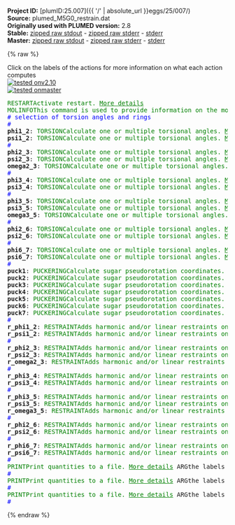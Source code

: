 **Project ID:** [plumID:25.007]({{ '/' | absolute_url }}eggs/25/007/)  
**Source:** plumed_M5G0_restrain.dat  
**Originally used with PLUMED version:** 2.8  
**Stable:** [zipped raw stdout](plumed_M5G0_restrain.dat.plumed.stdout.txt.zip) - [zipped raw stderr](plumed_M5G0_restrain.dat.plumed.stderr.txt.zip) - [stderr](plumed_M5G0_restrain.dat.plumed.stderr)  
**Master:** [zipped raw stdout](plumed_M5G0_restrain.dat.plumed_master.stdout.txt.zip) - [zipped raw stderr](plumed_M5G0_restrain.dat.plumed_master.stderr.txt.zip) - [stderr](plumed_M5G0_restrain.dat.plumed_master.stderr)  

{% raw %}
<div class="plumedpreheader">
<div class="headerInfo" id="value_details_data/plumed_M5G0_restrain.dat"> Click on the labels of the actions for more information on what each action computes </div>
<div class="containerBadge">
<div class="headerBadge"><a href="plumed_M5G0_restrain.dat.plumed.stderr"><img src="https://img.shields.io/badge/v2.10-passing-green.svg" alt="tested onv2.10" /></a></div>
<div class="headerBadge"><a href="plumed_M5G0_restrain.dat.plumed_master.stderr"><img src="https://img.shields.io/badge/master-passing-green.svg" alt="tested onmaster" /></a></div>
</div>
</div>
<pre class="plumedlisting">
<span class="plumedtooltip" style="color:green">RESTART<span class="right">Activate restart. <a href="https://www.plumed.org/doc-master/user-doc/html/RESTART" style="color:green">More details</a><i></i></span></span>
<span style="display:none;" id="data/plumed_M5G0_restrain.dat">The RESTART action with label <b></b> calculates something</span><span class="plumedtooltip" style="color:green">MOLINFO<span class="right">This command is used to provide information on the molecules that are present in your system. <a href="https://www.plumed.org/doc-master/user-doc/html/MOLINFO" style="color:green">More details</a><i></i></span></span> <span class="plumedtooltip">STRUCTURE<span class="right">a file in pdb format containing a reference structure<i></i></span></span>=reference_M5G0_restrain.pdb
<span style="color:blue" class="comment"># selection of torsion angles and rings</span>
<span style="color:blue" class="comment">#</span>
<b name="data/plumed_M5G0_restrain.datphi1_2" onclick='showPath("data/plumed_M5G0_restrain.dat","data/plumed_M5G0_restrain.datphi1_2","data/plumed_M5G0_restrain.datphi1_2","brown")'>phi1_2</b>: <span class="plumedtooltip" style="color:green">TORSION<span class="right">Calculate one or multiple torsional angles. <a href="https://www.plumed.org/doc-master/user-doc/html/TORSION" style="color:green">More details</a><i></i></span></span> <span class="plumedtooltip">ATOMS<span class="right">the four atoms involved in the torsional angle<i></i></span></span>=<span class="plumedtooltip">@O5-2<span class="right">the O5 atom in residue 2. <a href="https://www.plumed.org/doc-master/user-doc/html/MOLINFO">Click here</a> for more information. <i></i></span></span>,<span class="plumedtooltip">@C1-2<span class="right">the C1 atom in residue 2. <a href="https://www.plumed.org/doc-master/user-doc/html/MOLINFO">Click here</a> for more information. <i></i></span></span>,<span class="plumedtooltip">@O4-1<span class="right">the O4 atom in residue 1. <a href="https://www.plumed.org/doc-master/user-doc/html/MOLINFO">Click here</a> for more information. <i></i></span></span>,<span class="plumedtooltip">@C4-1<span class="right">the C4 atom in residue 1. <a href="https://www.plumed.org/doc-master/user-doc/html/MOLINFO">Click here</a> for more information. <i></i></span></span>
<span style="display:none;" id="data/plumed_M5G0_restrain.datphi1_2">The TORSION action with label <b>phi1_2</b> calculates the following quantities:<table  align="center" frame="void" width="95%" cellpadding="5%"><tr><td width="5%"><b> Quantity </b>  </td><td><b> Description </b> </td></tr><tr><td width="5%">phi1_2.value</td><td>the TORSION involving these atoms</td></tr></table></span><b name="data/plumed_M5G0_restrain.datpsi1_2" onclick='showPath("data/plumed_M5G0_restrain.dat","data/plumed_M5G0_restrain.datpsi1_2","data/plumed_M5G0_restrain.datpsi1_2","brown")'>psi1_2</b>: <span class="plumedtooltip" style="color:green">TORSION<span class="right">Calculate one or multiple torsional angles. <a href="https://www.plumed.org/doc-master/user-doc/html/TORSION" style="color:green">More details</a><i></i></span></span> <span class="plumedtooltip">ATOMS<span class="right">the four atoms involved in the torsional angle<i></i></span></span>=<span class="plumedtooltip">@C1-2<span class="right">the C1 atom in residue 2. <a href="https://www.plumed.org/doc-master/user-doc/html/MOLINFO">Click here</a> for more information. <i></i></span></span>,<span class="plumedtooltip">@O4-1<span class="right">the O4 atom in residue 1. <a href="https://www.plumed.org/doc-master/user-doc/html/MOLINFO">Click here</a> for more information. <i></i></span></span>,<span class="plumedtooltip">@C4-1<span class="right">the C4 atom in residue 1. <a href="https://www.plumed.org/doc-master/user-doc/html/MOLINFO">Click here</a> for more information. <i></i></span></span>,<span class="plumedtooltip">@C3-1<span class="right">the C3 atom in residue 1. <a href="https://www.plumed.org/doc-master/user-doc/html/MOLINFO">Click here</a> for more information. <i></i></span></span>
<span style="color:blue" class="comment">#</span>
<span style="display:none;" id="data/plumed_M5G0_restrain.datpsi1_2">The TORSION action with label <b>psi1_2</b> calculates the following quantities:<table  align="center" frame="void" width="95%" cellpadding="5%"><tr><td width="5%"><b> Quantity </b>  </td><td><b> Description </b> </td></tr><tr><td width="5%">psi1_2.value</td><td>the TORSION involving these atoms</td></tr></table></span><b name="data/plumed_M5G0_restrain.datphi2_3" onclick='showPath("data/plumed_M5G0_restrain.dat","data/plumed_M5G0_restrain.datphi2_3","data/plumed_M5G0_restrain.datphi2_3","brown")'>phi2_3</b>: <span class="plumedtooltip" style="color:green">TORSION<span class="right">Calculate one or multiple torsional angles. <a href="https://www.plumed.org/doc-master/user-doc/html/TORSION" style="color:green">More details</a><i></i></span></span> <span class="plumedtooltip">ATOMS<span class="right">the four atoms involved in the torsional angle<i></i></span></span>=<span class="plumedtooltip">@O5-3<span class="right">the O5 atom in residue 3. <a href="https://www.plumed.org/doc-master/user-doc/html/MOLINFO">Click here</a> for more information. <i></i></span></span>,<span class="plumedtooltip">@C1-3<span class="right">the C1 atom in residue 3. <a href="https://www.plumed.org/doc-master/user-doc/html/MOLINFO">Click here</a> for more information. <i></i></span></span>,<span class="plumedtooltip">@O6-2<span class="right">the O6 atom in residue 2. <a href="https://www.plumed.org/doc-master/user-doc/html/MOLINFO">Click here</a> for more information. <i></i></span></span>,<span class="plumedtooltip">@C6-2<span class="right">the C6 atom in residue 2. <a href="https://www.plumed.org/doc-master/user-doc/html/MOLINFO">Click here</a> for more information. <i></i></span></span>
<span style="display:none;" id="data/plumed_M5G0_restrain.datphi2_3">The TORSION action with label <b>phi2_3</b> calculates the following quantities:<table  align="center" frame="void" width="95%" cellpadding="5%"><tr><td width="5%"><b> Quantity </b>  </td><td><b> Description </b> </td></tr><tr><td width="5%">phi2_3.value</td><td>the TORSION involving these atoms</td></tr></table></span><b name="data/plumed_M5G0_restrain.datpsi2_3" onclick='showPath("data/plumed_M5G0_restrain.dat","data/plumed_M5G0_restrain.datpsi2_3","data/plumed_M5G0_restrain.datpsi2_3","brown")'>psi2_3</b>: <span class="plumedtooltip" style="color:green">TORSION<span class="right">Calculate one or multiple torsional angles. <a href="https://www.plumed.org/doc-master/user-doc/html/TORSION" style="color:green">More details</a><i></i></span></span> <span class="plumedtooltip">ATOMS<span class="right">the four atoms involved in the torsional angle<i></i></span></span>=<span class="plumedtooltip">@C1-3<span class="right">the C1 atom in residue 3. <a href="https://www.plumed.org/doc-master/user-doc/html/MOLINFO">Click here</a> for more information. <i></i></span></span>,<span class="plumedtooltip">@O6-2<span class="right">the O6 atom in residue 2. <a href="https://www.plumed.org/doc-master/user-doc/html/MOLINFO">Click here</a> for more information. <i></i></span></span>,<span class="plumedtooltip">@C6-2<span class="right">the C6 atom in residue 2. <a href="https://www.plumed.org/doc-master/user-doc/html/MOLINFO">Click here</a> for more information. <i></i></span></span>,<span class="plumedtooltip">@C5-2<span class="right">the C5 atom in residue 2. <a href="https://www.plumed.org/doc-master/user-doc/html/MOLINFO">Click here</a> for more information. <i></i></span></span>
<span style="display:none;" id="data/plumed_M5G0_restrain.datpsi2_3">The TORSION action with label <b>psi2_3</b> calculates the following quantities:<table  align="center" frame="void" width="95%" cellpadding="5%"><tr><td width="5%"><b> Quantity </b>  </td><td><b> Description </b> </td></tr><tr><td width="5%">psi2_3.value</td><td>the TORSION involving these atoms</td></tr></table></span><b name="data/plumed_M5G0_restrain.datomega2_3" onclick='showPath("data/plumed_M5G0_restrain.dat","data/plumed_M5G0_restrain.datomega2_3","data/plumed_M5G0_restrain.datomega2_3","brown")'>omega2_3</b>: <span class="plumedtooltip" style="color:green">TORSION<span class="right">Calculate one or multiple torsional angles. <a href="https://www.plumed.org/doc-master/user-doc/html/TORSION" style="color:green">More details</a><i></i></span></span> <span class="plumedtooltip">ATOMS<span class="right">the four atoms involved in the torsional angle<i></i></span></span>=<span class="plumedtooltip">@O6-2<span class="right">the O6 atom in residue 2. <a href="https://www.plumed.org/doc-master/user-doc/html/MOLINFO">Click here</a> for more information. <i></i></span></span>,<span class="plumedtooltip">@C6-2<span class="right">the C6 atom in residue 2. <a href="https://www.plumed.org/doc-master/user-doc/html/MOLINFO">Click here</a> for more information. <i></i></span></span>,<span class="plumedtooltip">@C5-2<span class="right">the C5 atom in residue 2. <a href="https://www.plumed.org/doc-master/user-doc/html/MOLINFO">Click here</a> for more information. <i></i></span></span>,<span class="plumedtooltip">@O5-2<span class="right">the O5 atom in residue 2. <a href="https://www.plumed.org/doc-master/user-doc/html/MOLINFO">Click here</a> for more information. <i></i></span></span>
<span style="color:blue" class="comment">#</span>
<span style="display:none;" id="data/plumed_M5G0_restrain.datomega2_3">The TORSION action with label <b>omega2_3</b> calculates the following quantities:<table  align="center" frame="void" width="95%" cellpadding="5%"><tr><td width="5%"><b> Quantity </b>  </td><td><b> Description </b> </td></tr><tr><td width="5%">omega2_3.value</td><td>the TORSION involving these atoms</td></tr></table></span><b name="data/plumed_M5G0_restrain.datphi3_4" onclick='showPath("data/plumed_M5G0_restrain.dat","data/plumed_M5G0_restrain.datphi3_4","data/plumed_M5G0_restrain.datphi3_4","brown")'>phi3_4</b>: <span class="plumedtooltip" style="color:green">TORSION<span class="right">Calculate one or multiple torsional angles. <a href="https://www.plumed.org/doc-master/user-doc/html/TORSION" style="color:green">More details</a><i></i></span></span> <span class="plumedtooltip">ATOMS<span class="right">the four atoms involved in the torsional angle<i></i></span></span>=<span class="plumedtooltip">@O5-4<span class="right">the O5 atom in residue 4. <a href="https://www.plumed.org/doc-master/user-doc/html/MOLINFO">Click here</a> for more information. <i></i></span></span>,<span class="plumedtooltip">@C1-4<span class="right">the C1 atom in residue 4. <a href="https://www.plumed.org/doc-master/user-doc/html/MOLINFO">Click here</a> for more information. <i></i></span></span>,<span class="plumedtooltip">@O3-3<span class="right">the O3 atom in residue 3. <a href="https://www.plumed.org/doc-master/user-doc/html/MOLINFO">Click here</a> for more information. <i></i></span></span>,<span class="plumedtooltip">@C3-3<span class="right">the C3 atom in residue 3. <a href="https://www.plumed.org/doc-master/user-doc/html/MOLINFO">Click here</a> for more information. <i></i></span></span>
<span style="display:none;" id="data/plumed_M5G0_restrain.datphi3_4">The TORSION action with label <b>phi3_4</b> calculates the following quantities:<table  align="center" frame="void" width="95%" cellpadding="5%"><tr><td width="5%"><b> Quantity </b>  </td><td><b> Description </b> </td></tr><tr><td width="5%">phi3_4.value</td><td>the TORSION involving these atoms</td></tr></table></span><b name="data/plumed_M5G0_restrain.datpsi3_4" onclick='showPath("data/plumed_M5G0_restrain.dat","data/plumed_M5G0_restrain.datpsi3_4","data/plumed_M5G0_restrain.datpsi3_4","brown")'>psi3_4</b>: <span class="plumedtooltip" style="color:green">TORSION<span class="right">Calculate one or multiple torsional angles. <a href="https://www.plumed.org/doc-master/user-doc/html/TORSION" style="color:green">More details</a><i></i></span></span> <span class="plumedtooltip">ATOMS<span class="right">the four atoms involved in the torsional angle<i></i></span></span>=<span class="plumedtooltip">@C1-4<span class="right">the C1 atom in residue 4. <a href="https://www.plumed.org/doc-master/user-doc/html/MOLINFO">Click here</a> for more information. <i></i></span></span>,<span class="plumedtooltip">@O3-3<span class="right">the O3 atom in residue 3. <a href="https://www.plumed.org/doc-master/user-doc/html/MOLINFO">Click here</a> for more information. <i></i></span></span>,<span class="plumedtooltip">@C3-3<span class="right">the C3 atom in residue 3. <a href="https://www.plumed.org/doc-master/user-doc/html/MOLINFO">Click here</a> for more information. <i></i></span></span>,<span class="plumedtooltip">@C2-3<span class="right">the C2 atom in residue 3. <a href="https://www.plumed.org/doc-master/user-doc/html/MOLINFO">Click here</a> for more information. <i></i></span></span>
<span style="color:blue" class="comment">#</span>
<span style="display:none;" id="data/plumed_M5G0_restrain.datpsi3_4">The TORSION action with label <b>psi3_4</b> calculates the following quantities:<table  align="center" frame="void" width="95%" cellpadding="5%"><tr><td width="5%"><b> Quantity </b>  </td><td><b> Description </b> </td></tr><tr><td width="5%">psi3_4.value</td><td>the TORSION involving these atoms</td></tr></table></span><b name="data/plumed_M5G0_restrain.datphi3_5" onclick='showPath("data/plumed_M5G0_restrain.dat","data/plumed_M5G0_restrain.datphi3_5","data/plumed_M5G0_restrain.datphi3_5","brown")'>phi3_5</b>: <span class="plumedtooltip" style="color:green">TORSION<span class="right">Calculate one or multiple torsional angles. <a href="https://www.plumed.org/doc-master/user-doc/html/TORSION" style="color:green">More details</a><i></i></span></span> <span class="plumedtooltip">ATOMS<span class="right">the four atoms involved in the torsional angle<i></i></span></span>=<span class="plumedtooltip">@O5-5<span class="right">the O5 atom in residue 5. <a href="https://www.plumed.org/doc-master/user-doc/html/MOLINFO">Click here</a> for more information. <i></i></span></span>,<span class="plumedtooltip">@C1-5<span class="right">the C1 atom in residue 5. <a href="https://www.plumed.org/doc-master/user-doc/html/MOLINFO">Click here</a> for more information. <i></i></span></span>,<span class="plumedtooltip">@O6-3<span class="right">the O6 atom in residue 3. <a href="https://www.plumed.org/doc-master/user-doc/html/MOLINFO">Click here</a> for more information. <i></i></span></span>,<span class="plumedtooltip">@C6-3<span class="right">the C6 atom in residue 3. <a href="https://www.plumed.org/doc-master/user-doc/html/MOLINFO">Click here</a> for more information. <i></i></span></span>
<span style="display:none;" id="data/plumed_M5G0_restrain.datphi3_5">The TORSION action with label <b>phi3_5</b> calculates the following quantities:<table  align="center" frame="void" width="95%" cellpadding="5%"><tr><td width="5%"><b> Quantity </b>  </td><td><b> Description </b> </td></tr><tr><td width="5%">phi3_5.value</td><td>the TORSION involving these atoms</td></tr></table></span><b name="data/plumed_M5G0_restrain.datpsi3_5" onclick='showPath("data/plumed_M5G0_restrain.dat","data/plumed_M5G0_restrain.datpsi3_5","data/plumed_M5G0_restrain.datpsi3_5","brown")'>psi3_5</b>: <span class="plumedtooltip" style="color:green">TORSION<span class="right">Calculate one or multiple torsional angles. <a href="https://www.plumed.org/doc-master/user-doc/html/TORSION" style="color:green">More details</a><i></i></span></span> <span class="plumedtooltip">ATOMS<span class="right">the four atoms involved in the torsional angle<i></i></span></span>=<span class="plumedtooltip">@C1-5<span class="right">the C1 atom in residue 5. <a href="https://www.plumed.org/doc-master/user-doc/html/MOLINFO">Click here</a> for more information. <i></i></span></span>,<span class="plumedtooltip">@O6-3<span class="right">the O6 atom in residue 3. <a href="https://www.plumed.org/doc-master/user-doc/html/MOLINFO">Click here</a> for more information. <i></i></span></span>,<span class="plumedtooltip">@C6-3<span class="right">the C6 atom in residue 3. <a href="https://www.plumed.org/doc-master/user-doc/html/MOLINFO">Click here</a> for more information. <i></i></span></span>,<span class="plumedtooltip">@C5-3<span class="right">the C5 atom in residue 3. <a href="https://www.plumed.org/doc-master/user-doc/html/MOLINFO">Click here</a> for more information. <i></i></span></span>
<span style="display:none;" id="data/plumed_M5G0_restrain.datpsi3_5">The TORSION action with label <b>psi3_5</b> calculates the following quantities:<table  align="center" frame="void" width="95%" cellpadding="5%"><tr><td width="5%"><b> Quantity </b>  </td><td><b> Description </b> </td></tr><tr><td width="5%">psi3_5.value</td><td>the TORSION involving these atoms</td></tr></table></span><b name="data/plumed_M5G0_restrain.datomega3_5" onclick='showPath("data/plumed_M5G0_restrain.dat","data/plumed_M5G0_restrain.datomega3_5","data/plumed_M5G0_restrain.datomega3_5","brown")'>omega3_5</b>: <span class="plumedtooltip" style="color:green">TORSION<span class="right">Calculate one or multiple torsional angles. <a href="https://www.plumed.org/doc-master/user-doc/html/TORSION" style="color:green">More details</a><i></i></span></span> <span class="plumedtooltip">ATOMS<span class="right">the four atoms involved in the torsional angle<i></i></span></span>=<span class="plumedtooltip">@O6-3<span class="right">the O6 atom in residue 3. <a href="https://www.plumed.org/doc-master/user-doc/html/MOLINFO">Click here</a> for more information. <i></i></span></span>,<span class="plumedtooltip">@C6-3<span class="right">the C6 atom in residue 3. <a href="https://www.plumed.org/doc-master/user-doc/html/MOLINFO">Click here</a> for more information. <i></i></span></span>,<span class="plumedtooltip">@C5-3<span class="right">the C5 atom in residue 3. <a href="https://www.plumed.org/doc-master/user-doc/html/MOLINFO">Click here</a> for more information. <i></i></span></span>,<span class="plumedtooltip">@O5-3<span class="right">the O5 atom in residue 3. <a href="https://www.plumed.org/doc-master/user-doc/html/MOLINFO">Click here</a> for more information. <i></i></span></span>
<span style="color:blue" class="comment">#</span>
<span style="display:none;" id="data/plumed_M5G0_restrain.datomega3_5">The TORSION action with label <b>omega3_5</b> calculates the following quantities:<table  align="center" frame="void" width="95%" cellpadding="5%"><tr><td width="5%"><b> Quantity </b>  </td><td><b> Description </b> </td></tr><tr><td width="5%">omega3_5.value</td><td>the TORSION involving these atoms</td></tr></table></span><b name="data/plumed_M5G0_restrain.datphi2_6" onclick='showPath("data/plumed_M5G0_restrain.dat","data/plumed_M5G0_restrain.datphi2_6","data/plumed_M5G0_restrain.datphi2_6","brown")'>phi2_6</b>: <span class="plumedtooltip" style="color:green">TORSION<span class="right">Calculate one or multiple torsional angles. <a href="https://www.plumed.org/doc-master/user-doc/html/TORSION" style="color:green">More details</a><i></i></span></span> <span class="plumedtooltip">ATOMS<span class="right">the four atoms involved in the torsional angle<i></i></span></span>=<span class="plumedtooltip">@O5-6<span class="right">the O5 atom in residue 6. <a href="https://www.plumed.org/doc-master/user-doc/html/MOLINFO">Click here</a> for more information. <i></i></span></span>,<span class="plumedtooltip">@C1-6<span class="right">the C1 atom in residue 6. <a href="https://www.plumed.org/doc-master/user-doc/html/MOLINFO">Click here</a> for more information. <i></i></span></span>,<span class="plumedtooltip">@O3-2<span class="right">the O3 atom in residue 2. <a href="https://www.plumed.org/doc-master/user-doc/html/MOLINFO">Click here</a> for more information. <i></i></span></span>,<span class="plumedtooltip">@C3-2<span class="right">the C3 atom in residue 2. <a href="https://www.plumed.org/doc-master/user-doc/html/MOLINFO">Click here</a> for more information. <i></i></span></span>
<span style="display:none;" id="data/plumed_M5G0_restrain.datphi2_6">The TORSION action with label <b>phi2_6</b> calculates the following quantities:<table  align="center" frame="void" width="95%" cellpadding="5%"><tr><td width="5%"><b> Quantity </b>  </td><td><b> Description </b> </td></tr><tr><td width="5%">phi2_6.value</td><td>the TORSION involving these atoms</td></tr></table></span><b name="data/plumed_M5G0_restrain.datpsi2_6" onclick='showPath("data/plumed_M5G0_restrain.dat","data/plumed_M5G0_restrain.datpsi2_6","data/plumed_M5G0_restrain.datpsi2_6","brown")'>psi2_6</b>: <span class="plumedtooltip" style="color:green">TORSION<span class="right">Calculate one or multiple torsional angles. <a href="https://www.plumed.org/doc-master/user-doc/html/TORSION" style="color:green">More details</a><i></i></span></span> <span class="plumedtooltip">ATOMS<span class="right">the four atoms involved in the torsional angle<i></i></span></span>=<span class="plumedtooltip">@C1-6<span class="right">the C1 atom in residue 6. <a href="https://www.plumed.org/doc-master/user-doc/html/MOLINFO">Click here</a> for more information. <i></i></span></span>,<span class="plumedtooltip">@O3-2<span class="right">the O3 atom in residue 2. <a href="https://www.plumed.org/doc-master/user-doc/html/MOLINFO">Click here</a> for more information. <i></i></span></span>,<span class="plumedtooltip">@C3-2<span class="right">the C3 atom in residue 2. <a href="https://www.plumed.org/doc-master/user-doc/html/MOLINFO">Click here</a> for more information. <i></i></span></span>,<span class="plumedtooltip">@C2-2<span class="right">the C2 atom in residue 2. <a href="https://www.plumed.org/doc-master/user-doc/html/MOLINFO">Click here</a> for more information. <i></i></span></span>
<span style="color:blue" class="comment">#</span>
<span style="display:none;" id="data/plumed_M5G0_restrain.datpsi2_6">The TORSION action with label <b>psi2_6</b> calculates the following quantities:<table  align="center" frame="void" width="95%" cellpadding="5%"><tr><td width="5%"><b> Quantity </b>  </td><td><b> Description </b> </td></tr><tr><td width="5%">psi2_6.value</td><td>the TORSION involving these atoms</td></tr></table></span><b name="data/plumed_M5G0_restrain.datphi6_7" onclick='showPath("data/plumed_M5G0_restrain.dat","data/plumed_M5G0_restrain.datphi6_7","data/plumed_M5G0_restrain.datphi6_7","brown")'>phi6_7</b>: <span class="plumedtooltip" style="color:green">TORSION<span class="right">Calculate one or multiple torsional angles. <a href="https://www.plumed.org/doc-master/user-doc/html/TORSION" style="color:green">More details</a><i></i></span></span> <span class="plumedtooltip">ATOMS<span class="right">the four atoms involved in the torsional angle<i></i></span></span>=<span class="plumedtooltip">@O5-7<span class="right">the O5 atom in residue 7. <a href="https://www.plumed.org/doc-master/user-doc/html/MOLINFO">Click here</a> for more information. <i></i></span></span>,<span class="plumedtooltip">@C1-7<span class="right">the C1 atom in residue 7. <a href="https://www.plumed.org/doc-master/user-doc/html/MOLINFO">Click here</a> for more information. <i></i></span></span>,<span class="plumedtooltip">@O2-6<span class="right">the O2 atom in residue 6. <a href="https://www.plumed.org/doc-master/user-doc/html/MOLINFO">Click here</a> for more information. <i></i></span></span>,<span class="plumedtooltip">@C2-6<span class="right">the C2 atom in residue 6. <a href="https://www.plumed.org/doc-master/user-doc/html/MOLINFO">Click here</a> for more information. <i></i></span></span>
<span style="display:none;" id="data/plumed_M5G0_restrain.datphi6_7">The TORSION action with label <b>phi6_7</b> calculates the following quantities:<table  align="center" frame="void" width="95%" cellpadding="5%"><tr><td width="5%"><b> Quantity </b>  </td><td><b> Description </b> </td></tr><tr><td width="5%">phi6_7.value</td><td>the TORSION involving these atoms</td></tr></table></span><b name="data/plumed_M5G0_restrain.datpsi6_7" onclick='showPath("data/plumed_M5G0_restrain.dat","data/plumed_M5G0_restrain.datpsi6_7","data/plumed_M5G0_restrain.datpsi6_7","brown")'>psi6_7</b>: <span class="plumedtooltip" style="color:green">TORSION<span class="right">Calculate one or multiple torsional angles. <a href="https://www.plumed.org/doc-master/user-doc/html/TORSION" style="color:green">More details</a><i></i></span></span> <span class="plumedtooltip">ATOMS<span class="right">the four atoms involved in the torsional angle<i></i></span></span>=<span class="plumedtooltip">@C1-7<span class="right">the C1 atom in residue 7. <a href="https://www.plumed.org/doc-master/user-doc/html/MOLINFO">Click here</a> for more information. <i></i></span></span>,<span class="plumedtooltip">@O2-6<span class="right">the O2 atom in residue 6. <a href="https://www.plumed.org/doc-master/user-doc/html/MOLINFO">Click here</a> for more information. <i></i></span></span>,<span class="plumedtooltip">@C2-6<span class="right">the C2 atom in residue 6. <a href="https://www.plumed.org/doc-master/user-doc/html/MOLINFO">Click here</a> for more information. <i></i></span></span>,<span class="plumedtooltip">@C1-6<span class="right">the C1 atom in residue 6. <a href="https://www.plumed.org/doc-master/user-doc/html/MOLINFO">Click here</a> for more information. <i></i></span></span>
<span style="color:blue" class="comment">#</span>
<span style="display:none;" id="data/plumed_M5G0_restrain.datpsi6_7">The TORSION action with label <b>psi6_7</b> calculates the following quantities:<table  align="center" frame="void" width="95%" cellpadding="5%"><tr><td width="5%"><b> Quantity </b>  </td><td><b> Description </b> </td></tr><tr><td width="5%">psi6_7.value</td><td>the TORSION involving these atoms</td></tr></table></span><b name="data/plumed_M5G0_restrain.datpuck1" onclick='showPath("data/plumed_M5G0_restrain.dat","data/plumed_M5G0_restrain.datpuck1","data/plumed_M5G0_restrain.datpuck1","brown")'>puck1</b>: <span class="plumedtooltip" style="color:green">PUCKERING<span class="right">Calculate sugar pseudorotation coordinates. <a href="https://www.plumed.org/doc-master/user-doc/html/PUCKERING" style="color:green">More details</a><i></i></span></span> <span class="plumedtooltip">ATOMS<span class="right">the five or six atoms of the sugar ring in the proper order<i></i></span></span>=<span class="plumedtooltip">@O5-1<span class="right">the O5 atom in residue 1. <a href="https://www.plumed.org/doc-master/user-doc/html/MOLINFO">Click here</a> for more information. <i></i></span></span>,<span class="plumedtooltip">@C1-1<span class="right">the C1 atom in residue 1. <a href="https://www.plumed.org/doc-master/user-doc/html/MOLINFO">Click here</a> for more information. <i></i></span></span>,<span class="plumedtooltip">@C2-1<span class="right">the C2 atom in residue 1. <a href="https://www.plumed.org/doc-master/user-doc/html/MOLINFO">Click here</a> for more information. <i></i></span></span>,<span class="plumedtooltip">@C3-1<span class="right">the C3 atom in residue 1. <a href="https://www.plumed.org/doc-master/user-doc/html/MOLINFO">Click here</a> for more information. <i></i></span></span>,<span class="plumedtooltip">@C4-1<span class="right">the C4 atom in residue 1. <a href="https://www.plumed.org/doc-master/user-doc/html/MOLINFO">Click here</a> for more information. <i></i></span></span>,<span class="plumedtooltip">@C5-1<span class="right">the C5 atom in residue 1. <a href="https://www.plumed.org/doc-master/user-doc/html/MOLINFO">Click here</a> for more information. <i></i></span></span>
<span style="display:none;" id="data/plumed_M5G0_restrain.datpuck1">The PUCKERING action with label <b>puck1</b> calculates the following quantities:<table  align="center" frame="void" width="95%" cellpadding="5%"><tr><td width="5%"><b> Quantity </b>  </td><td><b> Description </b> </td></tr><tr><td width="5%">puck1.phs</td><td>Pseudorotation phase (5 membered rings)</td></tr><tr><td width="5%">puck1.amp</td><td>Pseudorotation amplitude (5 membered rings)</td></tr><tr><td width="5%">puck1.Zx</td><td>Pseudorotation x Cartesian component (5 membered rings)</td></tr><tr><td width="5%">puck1.Zy</td><td>Pseudorotation y Cartesian component (5 membered rings)</td></tr><tr><td width="5%">puck1.phi</td><td>Pseudorotation phase (6 membered rings)</td></tr><tr><td width="5%">puck1.theta</td><td>Theta angle (6 membered rings)</td></tr><tr><td width="5%">puck1.amplitude</td><td>Pseudorotation amplitude (6 membered rings)</td></tr><tr><td width="5%">puck1.qx</td><td>Cartesian component x (6 membered rings)</td></tr><tr><td width="5%">puck1.qy</td><td>Cartesian component y (6 membered rings)</td></tr><tr><td width="5%">puck1.qz</td><td>Cartesian component z (6 membered rings)</td></tr></table></span><b name="data/plumed_M5G0_restrain.datpuck2" onclick='showPath("data/plumed_M5G0_restrain.dat","data/plumed_M5G0_restrain.datpuck2","data/plumed_M5G0_restrain.datpuck2","brown")'>puck2</b>: <span class="plumedtooltip" style="color:green">PUCKERING<span class="right">Calculate sugar pseudorotation coordinates. <a href="https://www.plumed.org/doc-master/user-doc/html/PUCKERING" style="color:green">More details</a><i></i></span></span> <span class="plumedtooltip">ATOMS<span class="right">the five or six atoms of the sugar ring in the proper order<i></i></span></span>=<span class="plumedtooltip">@O5-2<span class="right">the O5 atom in residue 2. <a href="https://www.plumed.org/doc-master/user-doc/html/MOLINFO">Click here</a> for more information. <i></i></span></span>,<span class="plumedtooltip">@C1-2<span class="right">the C1 atom in residue 2. <a href="https://www.plumed.org/doc-master/user-doc/html/MOLINFO">Click here</a> for more information. <i></i></span></span>,<span class="plumedtooltip">@C2-2<span class="right">the C2 atom in residue 2. <a href="https://www.plumed.org/doc-master/user-doc/html/MOLINFO">Click here</a> for more information. <i></i></span></span>,<span class="plumedtooltip">@C3-2<span class="right">the C3 atom in residue 2. <a href="https://www.plumed.org/doc-master/user-doc/html/MOLINFO">Click here</a> for more information. <i></i></span></span>,<span class="plumedtooltip">@C4-2<span class="right">the C4 atom in residue 2. <a href="https://www.plumed.org/doc-master/user-doc/html/MOLINFO">Click here</a> for more information. <i></i></span></span>,<span class="plumedtooltip">@C5-2<span class="right">the C5 atom in residue 2. <a href="https://www.plumed.org/doc-master/user-doc/html/MOLINFO">Click here</a> for more information. <i></i></span></span>
<span style="display:none;" id="data/plumed_M5G0_restrain.datpuck2">The PUCKERING action with label <b>puck2</b> calculates the following quantities:<table  align="center" frame="void" width="95%" cellpadding="5%"><tr><td width="5%"><b> Quantity </b>  </td><td><b> Description </b> </td></tr><tr><td width="5%">puck2.phs</td><td>Pseudorotation phase (5 membered rings)</td></tr><tr><td width="5%">puck2.amp</td><td>Pseudorotation amplitude (5 membered rings)</td></tr><tr><td width="5%">puck2.Zx</td><td>Pseudorotation x Cartesian component (5 membered rings)</td></tr><tr><td width="5%">puck2.Zy</td><td>Pseudorotation y Cartesian component (5 membered rings)</td></tr><tr><td width="5%">puck2.phi</td><td>Pseudorotation phase (6 membered rings)</td></tr><tr><td width="5%">puck2.theta</td><td>Theta angle (6 membered rings)</td></tr><tr><td width="5%">puck2.amplitude</td><td>Pseudorotation amplitude (6 membered rings)</td></tr><tr><td width="5%">puck2.qx</td><td>Cartesian component x (6 membered rings)</td></tr><tr><td width="5%">puck2.qy</td><td>Cartesian component y (6 membered rings)</td></tr><tr><td width="5%">puck2.qz</td><td>Cartesian component z (6 membered rings)</td></tr></table></span><b name="data/plumed_M5G0_restrain.datpuck3" onclick='showPath("data/plumed_M5G0_restrain.dat","data/plumed_M5G0_restrain.datpuck3","data/plumed_M5G0_restrain.datpuck3","brown")'>puck3</b>: <span class="plumedtooltip" style="color:green">PUCKERING<span class="right">Calculate sugar pseudorotation coordinates. <a href="https://www.plumed.org/doc-master/user-doc/html/PUCKERING" style="color:green">More details</a><i></i></span></span> <span class="plumedtooltip">ATOMS<span class="right">the five or six atoms of the sugar ring in the proper order<i></i></span></span>=<span class="plumedtooltip">@O5-3<span class="right">the O5 atom in residue 3. <a href="https://www.plumed.org/doc-master/user-doc/html/MOLINFO">Click here</a> for more information. <i></i></span></span>,<span class="plumedtooltip">@C1-3<span class="right">the C1 atom in residue 3. <a href="https://www.plumed.org/doc-master/user-doc/html/MOLINFO">Click here</a> for more information. <i></i></span></span>,<span class="plumedtooltip">@C2-3<span class="right">the C2 atom in residue 3. <a href="https://www.plumed.org/doc-master/user-doc/html/MOLINFO">Click here</a> for more information. <i></i></span></span>,<span class="plumedtooltip">@C3-3<span class="right">the C3 atom in residue 3. <a href="https://www.plumed.org/doc-master/user-doc/html/MOLINFO">Click here</a> for more information. <i></i></span></span>,<span class="plumedtooltip">@C4-3<span class="right">the C4 atom in residue 3. <a href="https://www.plumed.org/doc-master/user-doc/html/MOLINFO">Click here</a> for more information. <i></i></span></span>,<span class="plumedtooltip">@C5-3<span class="right">the C5 atom in residue 3. <a href="https://www.plumed.org/doc-master/user-doc/html/MOLINFO">Click here</a> for more information. <i></i></span></span>
<span style="display:none;" id="data/plumed_M5G0_restrain.datpuck3">The PUCKERING action with label <b>puck3</b> calculates the following quantities:<table  align="center" frame="void" width="95%" cellpadding="5%"><tr><td width="5%"><b> Quantity </b>  </td><td><b> Description </b> </td></tr><tr><td width="5%">puck3.phs</td><td>Pseudorotation phase (5 membered rings)</td></tr><tr><td width="5%">puck3.amp</td><td>Pseudorotation amplitude (5 membered rings)</td></tr><tr><td width="5%">puck3.Zx</td><td>Pseudorotation x Cartesian component (5 membered rings)</td></tr><tr><td width="5%">puck3.Zy</td><td>Pseudorotation y Cartesian component (5 membered rings)</td></tr><tr><td width="5%">puck3.phi</td><td>Pseudorotation phase (6 membered rings)</td></tr><tr><td width="5%">puck3.theta</td><td>Theta angle (6 membered rings)</td></tr><tr><td width="5%">puck3.amplitude</td><td>Pseudorotation amplitude (6 membered rings)</td></tr><tr><td width="5%">puck3.qx</td><td>Cartesian component x (6 membered rings)</td></tr><tr><td width="5%">puck3.qy</td><td>Cartesian component y (6 membered rings)</td></tr><tr><td width="5%">puck3.qz</td><td>Cartesian component z (6 membered rings)</td></tr></table></span><b name="data/plumed_M5G0_restrain.datpuck4" onclick='showPath("data/plumed_M5G0_restrain.dat","data/plumed_M5G0_restrain.datpuck4","data/plumed_M5G0_restrain.datpuck4","brown")'>puck4</b>: <span class="plumedtooltip" style="color:green">PUCKERING<span class="right">Calculate sugar pseudorotation coordinates. <a href="https://www.plumed.org/doc-master/user-doc/html/PUCKERING" style="color:green">More details</a><i></i></span></span> <span class="plumedtooltip">ATOMS<span class="right">the five or six atoms of the sugar ring in the proper order<i></i></span></span>=<span class="plumedtooltip">@O5-4<span class="right">the O5 atom in residue 4. <a href="https://www.plumed.org/doc-master/user-doc/html/MOLINFO">Click here</a> for more information. <i></i></span></span>,<span class="plumedtooltip">@C1-4<span class="right">the C1 atom in residue 4. <a href="https://www.plumed.org/doc-master/user-doc/html/MOLINFO">Click here</a> for more information. <i></i></span></span>,<span class="plumedtooltip">@C2-4<span class="right">the C2 atom in residue 4. <a href="https://www.plumed.org/doc-master/user-doc/html/MOLINFO">Click here</a> for more information. <i></i></span></span>,<span class="plumedtooltip">@C3-4<span class="right">the C3 atom in residue 4. <a href="https://www.plumed.org/doc-master/user-doc/html/MOLINFO">Click here</a> for more information. <i></i></span></span>,<span class="plumedtooltip">@C4-4<span class="right">the C4 atom in residue 4. <a href="https://www.plumed.org/doc-master/user-doc/html/MOLINFO">Click here</a> for more information. <i></i></span></span>,<span class="plumedtooltip">@C5-4<span class="right">the C5 atom in residue 4. <a href="https://www.plumed.org/doc-master/user-doc/html/MOLINFO">Click here</a> for more information. <i></i></span></span>
<span style="display:none;" id="data/plumed_M5G0_restrain.datpuck4">The PUCKERING action with label <b>puck4</b> calculates the following quantities:<table  align="center" frame="void" width="95%" cellpadding="5%"><tr><td width="5%"><b> Quantity </b>  </td><td><b> Description </b> </td></tr><tr><td width="5%">puck4.phs</td><td>Pseudorotation phase (5 membered rings)</td></tr><tr><td width="5%">puck4.amp</td><td>Pseudorotation amplitude (5 membered rings)</td></tr><tr><td width="5%">puck4.Zx</td><td>Pseudorotation x Cartesian component (5 membered rings)</td></tr><tr><td width="5%">puck4.Zy</td><td>Pseudorotation y Cartesian component (5 membered rings)</td></tr><tr><td width="5%">puck4.phi</td><td>Pseudorotation phase (6 membered rings)</td></tr><tr><td width="5%">puck4.theta</td><td>Theta angle (6 membered rings)</td></tr><tr><td width="5%">puck4.amplitude</td><td>Pseudorotation amplitude (6 membered rings)</td></tr><tr><td width="5%">puck4.qx</td><td>Cartesian component x (6 membered rings)</td></tr><tr><td width="5%">puck4.qy</td><td>Cartesian component y (6 membered rings)</td></tr><tr><td width="5%">puck4.qz</td><td>Cartesian component z (6 membered rings)</td></tr></table></span><b name="data/plumed_M5G0_restrain.datpuck5" onclick='showPath("data/plumed_M5G0_restrain.dat","data/plumed_M5G0_restrain.datpuck5","data/plumed_M5G0_restrain.datpuck5","brown")'>puck5</b>: <span class="plumedtooltip" style="color:green">PUCKERING<span class="right">Calculate sugar pseudorotation coordinates. <a href="https://www.plumed.org/doc-master/user-doc/html/PUCKERING" style="color:green">More details</a><i></i></span></span> <span class="plumedtooltip">ATOMS<span class="right">the five or six atoms of the sugar ring in the proper order<i></i></span></span>=<span class="plumedtooltip">@O5-5<span class="right">the O5 atom in residue 5. <a href="https://www.plumed.org/doc-master/user-doc/html/MOLINFO">Click here</a> for more information. <i></i></span></span>,<span class="plumedtooltip">@C1-5<span class="right">the C1 atom in residue 5. <a href="https://www.plumed.org/doc-master/user-doc/html/MOLINFO">Click here</a> for more information. <i></i></span></span>,<span class="plumedtooltip">@C2-5<span class="right">the C2 atom in residue 5. <a href="https://www.plumed.org/doc-master/user-doc/html/MOLINFO">Click here</a> for more information. <i></i></span></span>,<span class="plumedtooltip">@C3-5<span class="right">the C3 atom in residue 5. <a href="https://www.plumed.org/doc-master/user-doc/html/MOLINFO">Click here</a> for more information. <i></i></span></span>,<span class="plumedtooltip">@C4-5<span class="right">the C4 atom in residue 5. <a href="https://www.plumed.org/doc-master/user-doc/html/MOLINFO">Click here</a> for more information. <i></i></span></span>,<span class="plumedtooltip">@C5-5<span class="right">the C5 atom in residue 5. <a href="https://www.plumed.org/doc-master/user-doc/html/MOLINFO">Click here</a> for more information. <i></i></span></span>
<span style="display:none;" id="data/plumed_M5G0_restrain.datpuck5">The PUCKERING action with label <b>puck5</b> calculates the following quantities:<table  align="center" frame="void" width="95%" cellpadding="5%"><tr><td width="5%"><b> Quantity </b>  </td><td><b> Description </b> </td></tr><tr><td width="5%">puck5.phs</td><td>Pseudorotation phase (5 membered rings)</td></tr><tr><td width="5%">puck5.amp</td><td>Pseudorotation amplitude (5 membered rings)</td></tr><tr><td width="5%">puck5.Zx</td><td>Pseudorotation x Cartesian component (5 membered rings)</td></tr><tr><td width="5%">puck5.Zy</td><td>Pseudorotation y Cartesian component (5 membered rings)</td></tr><tr><td width="5%">puck5.phi</td><td>Pseudorotation phase (6 membered rings)</td></tr><tr><td width="5%">puck5.theta</td><td>Theta angle (6 membered rings)</td></tr><tr><td width="5%">puck5.amplitude</td><td>Pseudorotation amplitude (6 membered rings)</td></tr><tr><td width="5%">puck5.qx</td><td>Cartesian component x (6 membered rings)</td></tr><tr><td width="5%">puck5.qy</td><td>Cartesian component y (6 membered rings)</td></tr><tr><td width="5%">puck5.qz</td><td>Cartesian component z (6 membered rings)</td></tr></table></span><b name="data/plumed_M5G0_restrain.datpuck6" onclick='showPath("data/plumed_M5G0_restrain.dat","data/plumed_M5G0_restrain.datpuck6","data/plumed_M5G0_restrain.datpuck6","brown")'>puck6</b>: <span class="plumedtooltip" style="color:green">PUCKERING<span class="right">Calculate sugar pseudorotation coordinates. <a href="https://www.plumed.org/doc-master/user-doc/html/PUCKERING" style="color:green">More details</a><i></i></span></span> <span class="plumedtooltip">ATOMS<span class="right">the five or six atoms of the sugar ring in the proper order<i></i></span></span>=<span class="plumedtooltip">@O5-6<span class="right">the O5 atom in residue 6. <a href="https://www.plumed.org/doc-master/user-doc/html/MOLINFO">Click here</a> for more information. <i></i></span></span>,<span class="plumedtooltip">@C1-6<span class="right">the C1 atom in residue 6. <a href="https://www.plumed.org/doc-master/user-doc/html/MOLINFO">Click here</a> for more information. <i></i></span></span>,<span class="plumedtooltip">@C2-6<span class="right">the C2 atom in residue 6. <a href="https://www.plumed.org/doc-master/user-doc/html/MOLINFO">Click here</a> for more information. <i></i></span></span>,<span class="plumedtooltip">@C3-6<span class="right">the C3 atom in residue 6. <a href="https://www.plumed.org/doc-master/user-doc/html/MOLINFO">Click here</a> for more information. <i></i></span></span>,<span class="plumedtooltip">@C4-6<span class="right">the C4 atom in residue 6. <a href="https://www.plumed.org/doc-master/user-doc/html/MOLINFO">Click here</a> for more information. <i></i></span></span>,<span class="plumedtooltip">@C5-6<span class="right">the C5 atom in residue 6. <a href="https://www.plumed.org/doc-master/user-doc/html/MOLINFO">Click here</a> for more information. <i></i></span></span>
<span style="display:none;" id="data/plumed_M5G0_restrain.datpuck6">The PUCKERING action with label <b>puck6</b> calculates the following quantities:<table  align="center" frame="void" width="95%" cellpadding="5%"><tr><td width="5%"><b> Quantity </b>  </td><td><b> Description </b> </td></tr><tr><td width="5%">puck6.phs</td><td>Pseudorotation phase (5 membered rings)</td></tr><tr><td width="5%">puck6.amp</td><td>Pseudorotation amplitude (5 membered rings)</td></tr><tr><td width="5%">puck6.Zx</td><td>Pseudorotation x Cartesian component (5 membered rings)</td></tr><tr><td width="5%">puck6.Zy</td><td>Pseudorotation y Cartesian component (5 membered rings)</td></tr><tr><td width="5%">puck6.phi</td><td>Pseudorotation phase (6 membered rings)</td></tr><tr><td width="5%">puck6.theta</td><td>Theta angle (6 membered rings)</td></tr><tr><td width="5%">puck6.amplitude</td><td>Pseudorotation amplitude (6 membered rings)</td></tr><tr><td width="5%">puck6.qx</td><td>Cartesian component x (6 membered rings)</td></tr><tr><td width="5%">puck6.qy</td><td>Cartesian component y (6 membered rings)</td></tr><tr><td width="5%">puck6.qz</td><td>Cartesian component z (6 membered rings)</td></tr></table></span><b name="data/plumed_M5G0_restrain.datpuck7" onclick='showPath("data/plumed_M5G0_restrain.dat","data/plumed_M5G0_restrain.datpuck7","data/plumed_M5G0_restrain.datpuck7","brown")'>puck7</b>: <span class="plumedtooltip" style="color:green">PUCKERING<span class="right">Calculate sugar pseudorotation coordinates. <a href="https://www.plumed.org/doc-master/user-doc/html/PUCKERING" style="color:green">More details</a><i></i></span></span> <span class="plumedtooltip">ATOMS<span class="right">the five or six atoms of the sugar ring in the proper order<i></i></span></span>=<span class="plumedtooltip">@O5-7<span class="right">the O5 atom in residue 7. <a href="https://www.plumed.org/doc-master/user-doc/html/MOLINFO">Click here</a> for more information. <i></i></span></span>,<span class="plumedtooltip">@C1-7<span class="right">the C1 atom in residue 7. <a href="https://www.plumed.org/doc-master/user-doc/html/MOLINFO">Click here</a> for more information. <i></i></span></span>,<span class="plumedtooltip">@C2-7<span class="right">the C2 atom in residue 7. <a href="https://www.plumed.org/doc-master/user-doc/html/MOLINFO">Click here</a> for more information. <i></i></span></span>,<span class="plumedtooltip">@C3-7<span class="right">the C3 atom in residue 7. <a href="https://www.plumed.org/doc-master/user-doc/html/MOLINFO">Click here</a> for more information. <i></i></span></span>,<span class="plumedtooltip">@C4-7<span class="right">the C4 atom in residue 7. <a href="https://www.plumed.org/doc-master/user-doc/html/MOLINFO">Click here</a> for more information. <i></i></span></span>,<span class="plumedtooltip">@C5-7<span class="right">the C5 atom in residue 7. <a href="https://www.plumed.org/doc-master/user-doc/html/MOLINFO">Click here</a> for more information. <i></i></span></span>
<span style="color:blue" class="comment">#</span>
<span style="display:none;" id="data/plumed_M5G0_restrain.datpuck7">The PUCKERING action with label <b>puck7</b> calculates the following quantities:<table  align="center" frame="void" width="95%" cellpadding="5%"><tr><td width="5%"><b> Quantity </b>  </td><td><b> Description </b> </td></tr><tr><td width="5%">puck7.phs</td><td>Pseudorotation phase (5 membered rings)</td></tr><tr><td width="5%">puck7.amp</td><td>Pseudorotation amplitude (5 membered rings)</td></tr><tr><td width="5%">puck7.Zx</td><td>Pseudorotation x Cartesian component (5 membered rings)</td></tr><tr><td width="5%">puck7.Zy</td><td>Pseudorotation y Cartesian component (5 membered rings)</td></tr><tr><td width="5%">puck7.phi</td><td>Pseudorotation phase (6 membered rings)</td></tr><tr><td width="5%">puck7.theta</td><td>Theta angle (6 membered rings)</td></tr><tr><td width="5%">puck7.amplitude</td><td>Pseudorotation amplitude (6 membered rings)</td></tr><tr><td width="5%">puck7.qx</td><td>Cartesian component x (6 membered rings)</td></tr><tr><td width="5%">puck7.qy</td><td>Cartesian component y (6 membered rings)</td></tr><tr><td width="5%">puck7.qz</td><td>Cartesian component z (6 membered rings)</td></tr></table></span><b name="data/plumed_M5G0_restrain.datr_phi1_2" onclick='showPath("data/plumed_M5G0_restrain.dat","data/plumed_M5G0_restrain.datr_phi1_2","data/plumed_M5G0_restrain.datr_phi1_2","brown")'>r_phi1_2</b>: <span class="plumedtooltip" style="color:green">RESTRAINT<span class="right">Adds harmonic and/or linear restraints on one or more variables. <a href="https://www.plumed.org/doc-master/user-doc/html/RESTRAINT" style="color:green">More details</a><i></i></span></span> <span class="plumedtooltip">ARG<span class="right">the values the harmonic restraint acts upon<i></i></span></span>=<b name="data/plumed_M5G0_restrain.datphi1_2">phi1_2</b> <span class="plumedtooltip">AT<span class="right">the position of the restraint<i></i></span></span>=-1.4 <span class="plumedtooltip">KAPPA<span class="right"> specifies that the restraint is harmonic and what the values of the force constants on each of the variables are<i></i></span></span>=50
<span style="display:none;" id="data/plumed_M5G0_restrain.datr_phi1_2">The RESTRAINT action with label <b>r_phi1_2</b> calculates the following quantities:<table  align="center" frame="void" width="95%" cellpadding="5%"><tr><td width="5%"><b> Quantity </b>  </td><td><b> Description </b> </td></tr><tr><td width="5%">r_phi1_2.bias</td><td>the instantaneous value of the bias potential</td></tr><tr><td width="5%">r_phi1_2.force2</td><td>the instantaneous value of the squared force due to this bias potential</td></tr></table></span><b name="data/plumed_M5G0_restrain.datr_psi1_2" onclick='showPath("data/plumed_M5G0_restrain.dat","data/plumed_M5G0_restrain.datr_psi1_2","data/plumed_M5G0_restrain.datr_psi1_2","brown")'>r_psi1_2</b>: <span class="plumedtooltip" style="color:green">RESTRAINT<span class="right">Adds harmonic and/or linear restraints on one or more variables. <a href="https://www.plumed.org/doc-master/user-doc/html/RESTRAINT" style="color:green">More details</a><i></i></span></span> <span class="plumedtooltip">ARG<span class="right">the values the harmonic restraint acts upon<i></i></span></span>=<b name="data/plumed_M5G0_restrain.datpsi1_2">psi1_2</b> <span class="plumedtooltip">AT<span class="right">the position of the restraint<i></i></span></span>=1.9 <span class="plumedtooltip">KAPPA<span class="right"> specifies that the restraint is harmonic and what the values of the force constants on each of the variables are<i></i></span></span>=50
<span style="color:blue" class="comment">#</span>
<span style="display:none;" id="data/plumed_M5G0_restrain.datr_psi1_2">The RESTRAINT action with label <b>r_psi1_2</b> calculates the following quantities:<table  align="center" frame="void" width="95%" cellpadding="5%"><tr><td width="5%"><b> Quantity </b>  </td><td><b> Description </b> </td></tr><tr><td width="5%">r_psi1_2.bias</td><td>the instantaneous value of the bias potential</td></tr><tr><td width="5%">r_psi1_2.force2</td><td>the instantaneous value of the squared force due to this bias potential</td></tr></table></span><b name="data/plumed_M5G0_restrain.datr_phi2_3" onclick='showPath("data/plumed_M5G0_restrain.dat","data/plumed_M5G0_restrain.datr_phi2_3","data/plumed_M5G0_restrain.datr_phi2_3","brown")'>r_phi2_3</b>: <span class="plumedtooltip" style="color:green">RESTRAINT<span class="right">Adds harmonic and/or linear restraints on one or more variables. <a href="https://www.plumed.org/doc-master/user-doc/html/RESTRAINT" style="color:green">More details</a><i></i></span></span> <span class="plumedtooltip">ARG<span class="right">the values the harmonic restraint acts upon<i></i></span></span>=<b name="data/plumed_M5G0_restrain.datphi2_3">phi2_3</b> <span class="plumedtooltip">AT<span class="right">the position of the restraint<i></i></span></span>=2.8 <span class="plumedtooltip">KAPPA<span class="right"> specifies that the restraint is harmonic and what the values of the force constants on each of the variables are<i></i></span></span>=50
<span style="display:none;" id="data/plumed_M5G0_restrain.datr_phi2_3">The RESTRAINT action with label <b>r_phi2_3</b> calculates the following quantities:<table  align="center" frame="void" width="95%" cellpadding="5%"><tr><td width="5%"><b> Quantity </b>  </td><td><b> Description </b> </td></tr><tr><td width="5%">r_phi2_3.bias</td><td>the instantaneous value of the bias potential</td></tr><tr><td width="5%">r_phi2_3.force2</td><td>the instantaneous value of the squared force due to this bias potential</td></tr></table></span><b name="data/plumed_M5G0_restrain.datr_psi2_3" onclick='showPath("data/plumed_M5G0_restrain.dat","data/plumed_M5G0_restrain.datr_psi2_3","data/plumed_M5G0_restrain.datr_psi2_3","brown")'>r_psi2_3</b>: <span class="plumedtooltip" style="color:green">RESTRAINT<span class="right">Adds harmonic and/or linear restraints on one or more variables. <a href="https://www.plumed.org/doc-master/user-doc/html/RESTRAINT" style="color:green">More details</a><i></i></span></span> <span class="plumedtooltip">ARG<span class="right">the values the harmonic restraint acts upon<i></i></span></span>=<b name="data/plumed_M5G0_restrain.datpsi2_3">psi2_3</b> <span class="plumedtooltip">AT<span class="right">the position of the restraint<i></i></span></span>=-2 <span class="plumedtooltip">KAPPA<span class="right"> specifies that the restraint is harmonic and what the values of the force constants on each of the variables are<i></i></span></span>=50
<span style="display:none;" id="data/plumed_M5G0_restrain.datr_psi2_3">The RESTRAINT action with label <b>r_psi2_3</b> calculates the following quantities:<table  align="center" frame="void" width="95%" cellpadding="5%"><tr><td width="5%"><b> Quantity </b>  </td><td><b> Description </b> </td></tr><tr><td width="5%">r_psi2_3.bias</td><td>the instantaneous value of the bias potential</td></tr><tr><td width="5%">r_psi2_3.force2</td><td>the instantaneous value of the squared force due to this bias potential</td></tr></table></span><b name="data/plumed_M5G0_restrain.datr_omega2_3" onclick='showPath("data/plumed_M5G0_restrain.dat","data/plumed_M5G0_restrain.datr_omega2_3","data/plumed_M5G0_restrain.datr_omega2_3","brown")'>r_omega2_3</b>: <span class="plumedtooltip" style="color:green">RESTRAINT<span class="right">Adds harmonic and/or linear restraints on one or more variables. <a href="https://www.plumed.org/doc-master/user-doc/html/RESTRAINT" style="color:green">More details</a><i></i></span></span> <span class="plumedtooltip">ARG<span class="right">the values the harmonic restraint acts upon<i></i></span></span>=<b name="data/plumed_M5G0_restrain.datomega2_3">omega2_3</b> <span class="plumedtooltip">AT<span class="right">the position of the restraint<i></i></span></span>=1.0 <span class="plumedtooltip">KAPPA<span class="right"> specifies that the restraint is harmonic and what the values of the force constants on each of the variables are<i></i></span></span>=50
<span style="color:blue" class="comment">#</span>
<span style="display:none;" id="data/plumed_M5G0_restrain.datr_omega2_3">The RESTRAINT action with label <b>r_omega2_3</b> calculates the following quantities:<table  align="center" frame="void" width="95%" cellpadding="5%"><tr><td width="5%"><b> Quantity </b>  </td><td><b> Description </b> </td></tr><tr><td width="5%">r_omega2_3.bias</td><td>the instantaneous value of the bias potential</td></tr><tr><td width="5%">r_omega2_3.force2</td><td>the instantaneous value of the squared force due to this bias potential</td></tr></table></span><b name="data/plumed_M5G0_restrain.datr_phi3_4" onclick='showPath("data/plumed_M5G0_restrain.dat","data/plumed_M5G0_restrain.datr_phi3_4","data/plumed_M5G0_restrain.datr_phi3_4","brown")'>r_phi3_4</b>: <span class="plumedtooltip" style="color:green">RESTRAINT<span class="right">Adds harmonic and/or linear restraints on one or more variables. <a href="https://www.plumed.org/doc-master/user-doc/html/RESTRAINT" style="color:green">More details</a><i></i></span></span> <span class="plumedtooltip">ARG<span class="right">the values the harmonic restraint acts upon<i></i></span></span>=<b name="data/plumed_M5G0_restrain.datphi3_4">phi3_4</b> <span class="plumedtooltip">AT<span class="right">the position of the restraint<i></i></span></span>=1.2 <span class="plumedtooltip">KAPPA<span class="right"> specifies that the restraint is harmonic and what the values of the force constants on each of the variables are<i></i></span></span>=50
<span style="display:none;" id="data/plumed_M5G0_restrain.datr_phi3_4">The RESTRAINT action with label <b>r_phi3_4</b> calculates the following quantities:<table  align="center" frame="void" width="95%" cellpadding="5%"><tr><td width="5%"><b> Quantity </b>  </td><td><b> Description </b> </td></tr><tr><td width="5%">r_phi3_4.bias</td><td>the instantaneous value of the bias potential</td></tr><tr><td width="5%">r_phi3_4.force2</td><td>the instantaneous value of the squared force due to this bias potential</td></tr></table></span><b name="data/plumed_M5G0_restrain.datr_psi3_4" onclick='showPath("data/plumed_M5G0_restrain.dat","data/plumed_M5G0_restrain.datr_psi3_4","data/plumed_M5G0_restrain.datr_psi3_4","brown")'>r_psi3_4</b>: <span class="plumedtooltip" style="color:green">RESTRAINT<span class="right">Adds harmonic and/or linear restraints on one or more variables. <a href="https://www.plumed.org/doc-master/user-doc/html/RESTRAINT" style="color:green">More details</a><i></i></span></span> <span class="plumedtooltip">ARG<span class="right">the values the harmonic restraint acts upon<i></i></span></span>=<b name="data/plumed_M5G0_restrain.datpsi3_4">psi3_4</b> <span class="plumedtooltip">AT<span class="right">the position of the restraint<i></i></span></span>=-1.9 <span class="plumedtooltip">KAPPA<span class="right"> specifies that the restraint is harmonic and what the values of the force constants on each of the variables are<i></i></span></span>=50
<span style="color:blue" class="comment">#</span>
<span style="display:none;" id="data/plumed_M5G0_restrain.datr_psi3_4">The RESTRAINT action with label <b>r_psi3_4</b> calculates the following quantities:<table  align="center" frame="void" width="95%" cellpadding="5%"><tr><td width="5%"><b> Quantity </b>  </td><td><b> Description </b> </td></tr><tr><td width="5%">r_psi3_4.bias</td><td>the instantaneous value of the bias potential</td></tr><tr><td width="5%">r_psi3_4.force2</td><td>the instantaneous value of the squared force due to this bias potential</td></tr></table></span><b name="data/plumed_M5G0_restrain.datr_phi3_5" onclick='showPath("data/plumed_M5G0_restrain.dat","data/plumed_M5G0_restrain.datr_phi3_5","data/plumed_M5G0_restrain.datr_phi3_5","brown")'>r_phi3_5</b>: <span class="plumedtooltip" style="color:green">RESTRAINT<span class="right">Adds harmonic and/or linear restraints on one or more variables. <a href="https://www.plumed.org/doc-master/user-doc/html/RESTRAINT" style="color:green">More details</a><i></i></span></span> <span class="plumedtooltip">ARG<span class="right">the values the harmonic restraint acts upon<i></i></span></span>=<b name="data/plumed_M5G0_restrain.datphi3_5">phi3_5</b> <span class="plumedtooltip">AT<span class="right">the position of the restraint<i></i></span></span>=1.1 <span class="plumedtooltip">KAPPA<span class="right"> specifies that the restraint is harmonic and what the values of the force constants on each of the variables are<i></i></span></span>=50
<span style="display:none;" id="data/plumed_M5G0_restrain.datr_phi3_5">The RESTRAINT action with label <b>r_phi3_5</b> calculates the following quantities:<table  align="center" frame="void" width="95%" cellpadding="5%"><tr><td width="5%"><b> Quantity </b>  </td><td><b> Description </b> </td></tr><tr><td width="5%">r_phi3_5.bias</td><td>the instantaneous value of the bias potential</td></tr><tr><td width="5%">r_phi3_5.force2</td><td>the instantaneous value of the squared force due to this bias potential</td></tr></table></span><b name="data/plumed_M5G0_restrain.datr_psi3_5" onclick='showPath("data/plumed_M5G0_restrain.dat","data/plumed_M5G0_restrain.datr_psi3_5","data/plumed_M5G0_restrain.datr_psi3_5","brown")'>r_psi3_5</b>: <span class="plumedtooltip" style="color:green">RESTRAINT<span class="right">Adds harmonic and/or linear restraints on one or more variables. <a href="https://www.plumed.org/doc-master/user-doc/html/RESTRAINT" style="color:green">More details</a><i></i></span></span> <span class="plumedtooltip">ARG<span class="right">the values the harmonic restraint acts upon<i></i></span></span>=<b name="data/plumed_M5G0_restrain.datpsi3_5">psi3_5</b> <span class="plumedtooltip">AT<span class="right">the position of the restraint<i></i></span></span>=3.0 <span class="plumedtooltip">KAPPA<span class="right"> specifies that the restraint is harmonic and what the values of the force constants on each of the variables are<i></i></span></span>=50
<span style="display:none;" id="data/plumed_M5G0_restrain.datr_psi3_5">The RESTRAINT action with label <b>r_psi3_5</b> calculates the following quantities:<table  align="center" frame="void" width="95%" cellpadding="5%"><tr><td width="5%"><b> Quantity </b>  </td><td><b> Description </b> </td></tr><tr><td width="5%">r_psi3_5.bias</td><td>the instantaneous value of the bias potential</td></tr><tr><td width="5%">r_psi3_5.force2</td><td>the instantaneous value of the squared force due to this bias potential</td></tr></table></span><b name="data/plumed_M5G0_restrain.datr_omega3_5" onclick='showPath("data/plumed_M5G0_restrain.dat","data/plumed_M5G0_restrain.datr_omega3_5","data/plumed_M5G0_restrain.datr_omega3_5","brown")'>r_omega3_5</b>: <span class="plumedtooltip" style="color:green">RESTRAINT<span class="right">Adds harmonic and/or linear restraints on one or more variables. <a href="https://www.plumed.org/doc-master/user-doc/html/RESTRAINT" style="color:green">More details</a><i></i></span></span> <span class="plumedtooltip">ARG<span class="right">the values the harmonic restraint acts upon<i></i></span></span>=<b name="data/plumed_M5G0_restrain.datomega3_5">omega3_5</b> <span class="plumedtooltip">AT<span class="right">the position of the restraint<i></i></span></span>=-1.2 <span class="plumedtooltip">KAPPA<span class="right"> specifies that the restraint is harmonic and what the values of the force constants on each of the variables are<i></i></span></span>=50
<span style="color:blue" class="comment">#</span>
<span style="display:none;" id="data/plumed_M5G0_restrain.datr_omega3_5">The RESTRAINT action with label <b>r_omega3_5</b> calculates the following quantities:<table  align="center" frame="void" width="95%" cellpadding="5%"><tr><td width="5%"><b> Quantity </b>  </td><td><b> Description </b> </td></tr><tr><td width="5%">r_omega3_5.bias</td><td>the instantaneous value of the bias potential</td></tr><tr><td width="5%">r_omega3_5.force2</td><td>the instantaneous value of the squared force due to this bias potential</td></tr></table></span><b name="data/plumed_M5G0_restrain.datr_phi2_6" onclick='showPath("data/plumed_M5G0_restrain.dat","data/plumed_M5G0_restrain.datr_phi2_6","data/plumed_M5G0_restrain.datr_phi2_6","brown")'>r_phi2_6</b>: <span class="plumedtooltip" style="color:green">RESTRAINT<span class="right">Adds harmonic and/or linear restraints on one or more variables. <a href="https://www.plumed.org/doc-master/user-doc/html/RESTRAINT" style="color:green">More details</a><i></i></span></span> <span class="plumedtooltip">ARG<span class="right">the values the harmonic restraint acts upon<i></i></span></span>=<b name="data/plumed_M5G0_restrain.datphi2_6">phi2_6</b> <span class="plumedtooltip">AT<span class="right">the position of the restraint<i></i></span></span>=1.2 <span class="plumedtooltip">KAPPA<span class="right"> specifies that the restraint is harmonic and what the values of the force constants on each of the variables are<i></i></span></span>=50
<span style="display:none;" id="data/plumed_M5G0_restrain.datr_phi2_6">The RESTRAINT action with label <b>r_phi2_6</b> calculates the following quantities:<table  align="center" frame="void" width="95%" cellpadding="5%"><tr><td width="5%"><b> Quantity </b>  </td><td><b> Description </b> </td></tr><tr><td width="5%">r_phi2_6.bias</td><td>the instantaneous value of the bias potential</td></tr><tr><td width="5%">r_phi2_6.force2</td><td>the instantaneous value of the squared force due to this bias potential</td></tr></table></span><b name="data/plumed_M5G0_restrain.datr_psi2_6" onclick='showPath("data/plumed_M5G0_restrain.dat","data/plumed_M5G0_restrain.datr_psi2_6","data/plumed_M5G0_restrain.datr_psi2_6","brown")'>r_psi2_6</b>: <span class="plumedtooltip" style="color:green">RESTRAINT<span class="right">Adds harmonic and/or linear restraints on one or more variables. <a href="https://www.plumed.org/doc-master/user-doc/html/RESTRAINT" style="color:green">More details</a><i></i></span></span> <span class="plumedtooltip">ARG<span class="right">the values the harmonic restraint acts upon<i></i></span></span>=<b name="data/plumed_M5G0_restrain.datpsi2_6">psi2_6</b> <span class="plumedtooltip">AT<span class="right">the position of the restraint<i></i></span></span>=-2.7 <span class="plumedtooltip">KAPPA<span class="right"> specifies that the restraint is harmonic and what the values of the force constants on each of the variables are<i></i></span></span>=50
<span style="color:blue" class="comment">#</span>
<span style="display:none;" id="data/plumed_M5G0_restrain.datr_psi2_6">The RESTRAINT action with label <b>r_psi2_6</b> calculates the following quantities:<table  align="center" frame="void" width="95%" cellpadding="5%"><tr><td width="5%"><b> Quantity </b>  </td><td><b> Description </b> </td></tr><tr><td width="5%">r_psi2_6.bias</td><td>the instantaneous value of the bias potential</td></tr><tr><td width="5%">r_psi2_6.force2</td><td>the instantaneous value of the squared force due to this bias potential</td></tr></table></span><b name="data/plumed_M5G0_restrain.datr_phi6_7" onclick='showPath("data/plumed_M5G0_restrain.dat","data/plumed_M5G0_restrain.datr_phi6_7","data/plumed_M5G0_restrain.datr_phi6_7","brown")'>r_phi6_7</b>: <span class="plumedtooltip" style="color:green">RESTRAINT<span class="right">Adds harmonic and/or linear restraints on one or more variables. <a href="https://www.plumed.org/doc-master/user-doc/html/RESTRAINT" style="color:green">More details</a><i></i></span></span> <span class="plumedtooltip">ARG<span class="right">the values the harmonic restraint acts upon<i></i></span></span>=<b name="data/plumed_M5G0_restrain.datphi6_7">phi6_7</b> <span class="plumedtooltip">AT<span class="right">the position of the restraint<i></i></span></span>=-1.5 <span class="plumedtooltip">KAPPA<span class="right"> specifies that the restraint is harmonic and what the values of the force constants on each of the variables are<i></i></span></span>=50
<span style="display:none;" id="data/plumed_M5G0_restrain.datr_phi6_7">The RESTRAINT action with label <b>r_phi6_7</b> calculates the following quantities:<table  align="center" frame="void" width="95%" cellpadding="5%"><tr><td width="5%"><b> Quantity </b>  </td><td><b> Description </b> </td></tr><tr><td width="5%">r_phi6_7.bias</td><td>the instantaneous value of the bias potential</td></tr><tr><td width="5%">r_phi6_7.force2</td><td>the instantaneous value of the squared force due to this bias potential</td></tr></table></span><b name="data/plumed_M5G0_restrain.datr_psi6_7" onclick='showPath("data/plumed_M5G0_restrain.dat","data/plumed_M5G0_restrain.datr_psi6_7","data/plumed_M5G0_restrain.datr_psi6_7","brown")'>r_psi6_7</b>: <span class="plumedtooltip" style="color:green">RESTRAINT<span class="right">Adds harmonic and/or linear restraints on one or more variables. <a href="https://www.plumed.org/doc-master/user-doc/html/RESTRAINT" style="color:green">More details</a><i></i></span></span> <span class="plumedtooltip">ARG<span class="right">the values the harmonic restraint acts upon<i></i></span></span>=<b name="data/plumed_M5G0_restrain.datpsi6_7">psi6_7</b> <span class="plumedtooltip">AT<span class="right">the position of the restraint<i></i></span></span>=-2.4 <span class="plumedtooltip">KAPPA<span class="right"> specifies that the restraint is harmonic and what the values of the force constants on each of the variables are<i></i></span></span>=50
<span style="color:blue" class="comment">#</span>
<span style="display:none;" id="data/plumed_M5G0_restrain.datr_psi6_7">The RESTRAINT action with label <b>r_psi6_7</b> calculates the following quantities:<table  align="center" frame="void" width="95%" cellpadding="5%"><tr><td width="5%"><b> Quantity </b>  </td><td><b> Description </b> </td></tr><tr><td width="5%">r_psi6_7.bias</td><td>the instantaneous value of the bias potential</td></tr><tr><td width="5%">r_psi6_7.force2</td><td>the instantaneous value of the squared force due to this bias potential</td></tr></table></span><span class="plumedtooltip" style="color:green">PRINT<span class="right">Print quantities to a file. <a href="https://www.plumed.org/doc-master/user-doc/html/PRINT" style="color:green">More details</a><i></i></span></span> <span class="plumedtooltip">ARG<span class="right">the labels of the values that you would like to print to the file<i></i></span></span>=<b name="data/plumed_M5G0_restrain.datphi1_2">phi1_2</b>,<b name="data/plumed_M5G0_restrain.datpsi1_2">psi1_2</b>,<b name="data/plumed_M5G0_restrain.datphi2_3">phi2_3</b>,<b name="data/plumed_M5G0_restrain.datpsi2_3">psi2_3</b>,<b name="data/plumed_M5G0_restrain.datomega2_3">omega2_3</b>,<b name="data/plumed_M5G0_restrain.datphi3_4">phi3_4</b>,<b name="data/plumed_M5G0_restrain.datpsi3_4">psi3_4</b>,<b name="data/plumed_M5G0_restrain.datphi3_5">phi3_5</b>,<b name="data/plumed_M5G0_restrain.datpsi3_5">psi3_5</b>,<b name="data/plumed_M5G0_restrain.datomega3_5">omega3_5</b>,<b name="data/plumed_M5G0_restrain.datphi2_6">phi2_6</b>,<b name="data/plumed_M5G0_restrain.datpsi2_6">psi2_6</b>,<b name="data/plumed_M5G0_restrain.datphi6_7">phi6_7</b>,<b name="data/plumed_M5G0_restrain.datpsi6_7">psi6_7</b> <span class="plumedtooltip">STRIDE<span class="right"> the frequency with which the quantities of interest should be output<i></i></span></span>=4000 <span class="plumedtooltip">FILE<span class="right">the name of the file on which to output these quantities<i></i></span></span>=COLVAR
<span style="color:blue" class="comment">#</span>
<span class="plumedtooltip" style="color:green">PRINT<span class="right">Print quantities to a file. <a href="https://www.plumed.org/doc-master/user-doc/html/PRINT" style="color:green">More details</a><i></i></span></span> <span class="plumedtooltip">ARG<span class="right">the labels of the values that you would like to print to the file<i></i></span></span>=<b name="data/plumed_M5G0_restrain.datpuck1">puck1.theta</b>,<b name="data/plumed_M5G0_restrain.datpuck2">puck2.theta</b>,<b name="data/plumed_M5G0_restrain.datpuck3">puck3.theta</b>,<b name="data/plumed_M5G0_restrain.datpuck4">puck4.theta</b>,<b name="data/plumed_M5G0_restrain.datpuck5">puck5.theta</b>,<b name="data/plumed_M5G0_restrain.datpuck6">puck6.theta</b>,<b name="data/plumed_M5G0_restrain.datpuck7">puck7.theta</b>,<b name="data/plumed_M5G0_restrain.datpuck1">puck1.phi</b>,<b name="data/plumed_M5G0_restrain.datpuck2">puck2.phi</b>,<b name="data/plumed_M5G0_restrain.datpuck3">puck3.phi</b>,<b name="data/plumed_M5G0_restrain.datpuck4">puck4.phi</b>,<b name="data/plumed_M5G0_restrain.datpuck5">puck5.phi</b>,<b name="data/plumed_M5G0_restrain.datpuck6">puck6.phi</b>,<b name="data/plumed_M5G0_restrain.datpuck7">puck7.phi</b> <span class="plumedtooltip">STRIDE<span class="right"> the frequency with which the quantities of interest should be output<i></i></span></span>=4000 <span class="plumedtooltip">FILE<span class="right">the name of the file on which to output these quantities<i></i></span></span>=COLVAR_theta
<span style="color:blue" class="comment">#</span>
<span class="plumedtooltip" style="color:green">PRINT<span class="right">Print quantities to a file. <a href="https://www.plumed.org/doc-master/user-doc/html/PRINT" style="color:green">More details</a><i></i></span></span> <span class="plumedtooltip">ARG<span class="right">the labels of the values that you would like to print to the file<i></i></span></span>=*.bias <span class="plumedtooltip">STRIDE<span class="right"> the frequency with which the quantities of interest should be output<i></i></span></span>=4000 <span class="plumedtooltip">FILE<span class="right">the name of the file on which to output these quantities<i></i></span></span>=COLVAR_restraint
<span style="color:blue" class="comment">#</span>
</pre>
{% endraw %}
